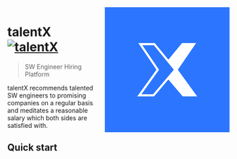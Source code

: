 <img src="symbol.png" align="right" />

# talentX [![talentX](https://img.shields.io/badge/SSAFY-2%EA%B8%B0-blue)](https://www.talentx.co.kr)

> SW Engineer Hiring Platform

talentX recommends talented SW engineers to promising companies on a regular basis and meditates a reasonable salary which both sides are satisfied with.


## Quick start
